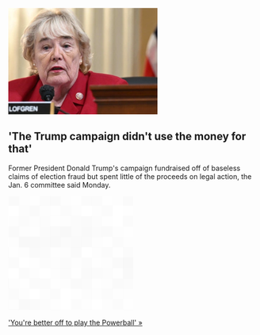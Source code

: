 
!['The Trump campaign didn't use the money for that'](./20220613175906.png)
## 'The Trump campaign didn't use the money for that'

Former President Donald Trump's campaign fundraised off of baseless claims of election fraud but spent little of the proceeds on legal action, the Jan. 6 committee said Monday.

![pic](../square_bg.png)

['You're better off to play the Powerball' »](https://www.yahoo.com/news/jan-6-panel-trump-campaign-used-election-lie-to-raise-millions-from-supporters-163747101.html)
